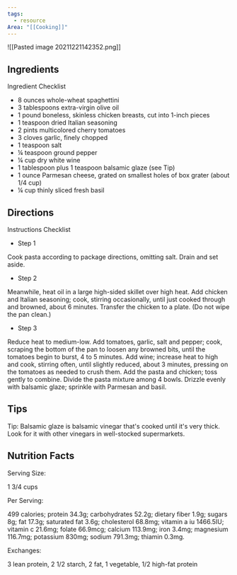 ```yaml
---
tags:
  - resource
Area: "[[Cooking]]"
---
```


![[Pasted image 20211221142352.png]]

## Ingredients

Ingredient Checklist

-    8 ounces whole-wheat spaghettini 
-    3 tablespoons extra-virgin olive oil 
-    1 pound boneless, skinless chicken breasts, cut into 1-inch pieces 
-    1 teaspoon dried Italian seasoning 
-    2 pints multicolored cherry tomatoes 
-    3 cloves garlic, finely chopped 
-    1 teaspoon salt 
-    ¼ teaspoon ground pepper 
-    ¼ cup dry white wine 
-    1 tablespoon plus 1 teaspoon balsamic glaze (see Tip) 
-    1 ounce Parmesan cheese, grated on smallest holes of box grater (about 1/4 cup) 
-    ¼ cup thinly sliced fresh basil

## Directions

Instructions Checklist

-    Step 1 
    
   Cook pasta according to package directions, omitting salt. Drain and set aside.
    
-    Step 2 
    
   Meanwhile, heat oil in a large high-sided skillet over high heat. Add chicken and Italian seasoning; cook, stirring occasionally, until just cooked through and browned, about 6 minutes. Transfer the chicken to a plate. (Do not wipe the pan clean.)
    
-    Step 3 
    
   Reduce heat to medium-low. Add tomatoes, garlic, salt and pepper; cook, scraping the bottom of the pan to loosen any browned bits, until the tomatoes begin to burst, 4 to 5 minutes. Add wine; increase heat to high and cook, stirring often, until slightly reduced, about 3 minutes, pressing on the tomatoes as needed to crush them. Add the pasta and chicken; toss gently to combine. Divide the pasta mixture among 4 bowls. Drizzle evenly with balsamic glaze; sprinkle with Parmesan and basil.
    

## Tips

Tip: Balsamic glaze is balsamic vinegar that's cooked until it's very thick. Look for it with other vinegars in well-stocked supermarkets.


## Nutrition Facts

Serving Size:

1 3/4 cups

Per Serving:

499 calories; protein 34.3g; carbohydrates 52.2g; dietary fiber 1.9g; sugars 8g; fat 17.3g; saturated fat 3.6g; cholesterol 68.8mg; vitamin a iu 1466.5IU; vitamin c 21.6mg; folate 66.9mcg; calcium 113.9mg; iron 3.4mg; magnesium 116.7mg; potassium 830mg; sodium 791.3mg; thiamin 0.3mg.

Exchanges:

3 lean protein, 2 1/2 starch, 2 fat, 1 vegetable, 1/2 high-fat protein